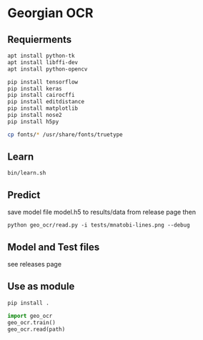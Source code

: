 # Georgian OCR

## Requierments

```bash
apt install python-tk
apt install libffi-dev
apt install python-opencv

pip install tensorflow
pip install keras
pip install cairocffi
pip install editdistance
pip install matplotlib
pip install nose2
pip install h5py

cp fonts/* /usr/share/fonts/truetype
```

## Learn

```
bin/learn.sh
```

## Predict

save model file model.h5 to results/data from release page
then
```
python geo_ocr/read.py -i tests/mnatobi-lines.png --debug
```

## Model and Test files

see releases page

## Use as module

```bash
pip install .
```

```python
import geo_ocr
geo_ocr.train()
geo_ocr.read(path)
```
